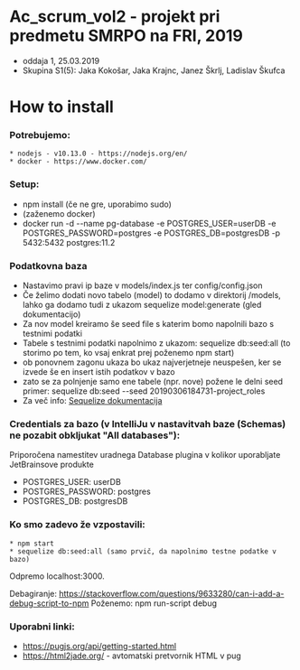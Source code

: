 # Ac_scrum_vol2 - projekt pri predmetu SMRPO na FRI, 2019
* oddaja 1, 25.03.2019
* Skupina S1(5): Jaka Kokošar, Jaka Krajnc, Janez Škrlj, Ladislav Škufca

# How to install


### Potrebujemo:

```
* nodejs - v10.13.0 - https://nodejs.org/en/
* docker - https://www.docker.com/
```

### Setup:
* npm install (če ne gre, uporabimo sudo)
* (zaženemo docker)
* docker run -d --name pg-database -e POSTGRES_USER=userDB -e POSTGRES_PASSWORD=postgres -e POSTGRES_DB=postgresDB -p 5432:5432 postgres:11.2

### Podatkovna baza
 - Nastavimo pravi ip baze v models/index.js ter config/config.json
 - Če želimo dodati novo tabelo (model) to dodamo v direktorij /models, lahko ga dodamo tudi z ukazom sequelize model:generate (gled dokumentacijo)
 - Za nov model kreiramo še seed file s katerim bomo napolnili bazo s testnimi podatki 
 - Tabele s testnimi podatki napolnimo z ukazom: sequelize db:seed:all (to storimo po tem, ko vsaj enkrat prej poženemo npm start)
 - ob ponovnem zagonu ukaza bo ukaz najverjetneje neuspešen, ker se izvede še en insert istih podatkov v bazo
 - zato se za polnjenje samo ene tabele (npr. nove) požene le delni seed primer:  sequelize db:seed --seed 20190306184731-project_roles
 - Za več info: [Sequelize dokumentacija](http://docs.sequelizejs.com/)


### Credentials za bazo (v IntelliJu v nastavitvah baze (Schemas) ne pozabit obkljukat "All databases"): 
 Priporočena namestitev uradnega Database plugina v kolikor uporabljate JetBrainsove produkte
 * POSTGRES_USER: userDB
 * POSTGRES_PASSWORD: postgres
 * POSTGRES_DB: postgresDB


### Ko smo zadevo že vzpostavili:
```
* npm start
* sequelize db:seed:all (samo prvič, da napolnimo testne podatke v bazo)
```

Odpremo localhost:3000.

Debagiranje:
https://stackoverflow.com/questions/9633280/can-i-add-a-debug-script-to-npm
Poženemo: npm run-script debug

### Uporabni linki:
* https://pugjs.org/api/getting-started.html
* https://html2jade.org/ - avtomatski pretvornik HTML v pug
